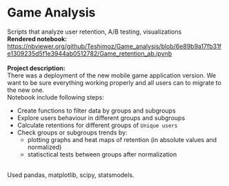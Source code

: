 # Game Analysis
Scripts that analyze user retention, A/B testing, visualizations<br>
<b>Rendered notebook:</b><br>
https://nbviewer.org/github/Teshimoz/Game_analysis/blob/6e89b9a17fb31fe1309235d5f1e3944ab0512782/Game_retention_ab.ipynb
<br><br>
<b>Project description:</b><br>
There was a deployment of the new mobile game application version. We want to be sure everything working properly and all users can to migrate to the new one.<br>
Notebook include following steps:
* Create functions to filter data by groups and subgroups
* Explore users behaviour in different groups and subgroups
* Calculate retentions for different groups of `Unique users`
* Check groups or subgroups trends by:
    * plotting graphs and heat maps of retention (in absolute values and normalized)
    * statisctical tests between groups after normalization<br>
    
<br>Used pandas, matplotlib, scipy, statsmodels.
